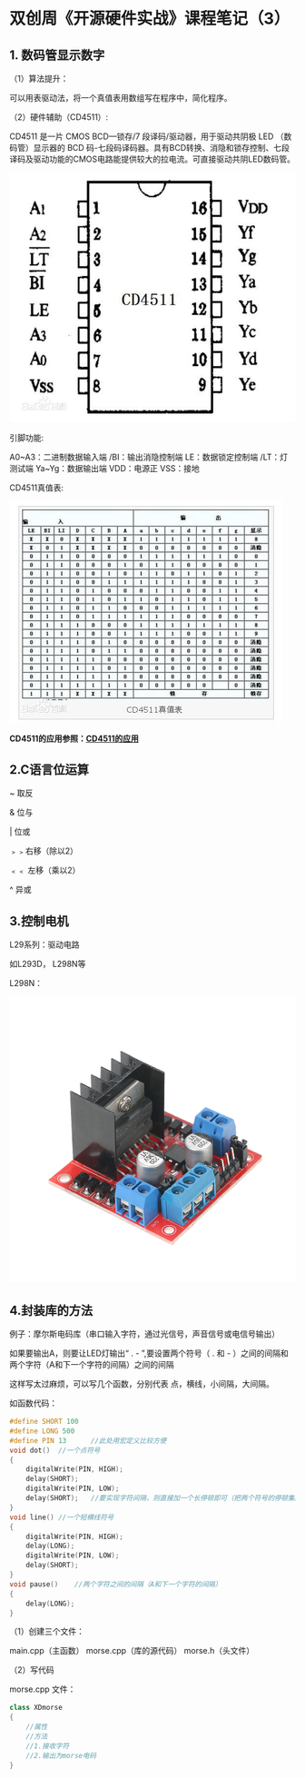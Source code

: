 # 双创周《开源硬件实战》课程笔记（3）

## 1. 数码管显示数字

（1）算法提升：

可以用表驱动法，将一个真值表用数组写在程序中，简化程序。

（2）硬件辅助（CD4511）:

CD4511 是一片 CMOS BCD—锁存/7 段译码/驱动器，用于驱动共阴极 LED （数码管）显示器的 BCD 码-七段码译码器。具有BCD转换、消隐和锁存控制、七段译码及驱动功能的CMOS电路能提供较大的拉电流。可直接驱动共阴LED数码管。

![CD4511引脚图](pngs/CD4511引脚图.png)

引脚功能:

A0~A3：二进制数据输入端
/BI：输出消隐控制端
LE：数据锁定控制端
/LT：灯测试端
Ya~Yg：数据输出端
VDD：电源正
VSS：接地

CD4511真值表:

![CD4511真值表](pngs/CD4511真值表.png)

**CD4511的应用参照：[CD4511的应用](CD4511应用.md)**

##  2.C语言位运算

~  取反

&  位与

|   位或

﹥﹥右移（除以2）

﹤﹤  左移（乘以2）

^  异或

## 3.控制电机

L29系列：驱动电路

如L293D， L298N等

L298N：

![L298N](pngs/L298N.png)

## 4.封装库的方法

例子：摩尔斯电码库（串口输入字符，通过光信号，声音信号或电信号输出）

如果要输出A，则要让LED灯输出“  .  -  ”,要设置两个符号（ . 和 - ）之间的间隔和两个字符（A和下一个字符的间隔）之间的间隔

这样写太过麻烦，可以写几个函数，分别代表 点，横线，小间隔，大间隔。

如函数代码：

```c
#define SHORT 100
#define LONG 500
#define PIN 13		//此处用宏定义比较方便
void dot()	//一个点符号
{
    digitalWrite(PIN, HIGH);
    delay(SHORT);
    digitalWrite(PIN, LOW);
    delay(SHORT);	//要实现字符间隔，则直接加一个长停顿即可（把两个符号的停顿集成进每一个符号）
}
void line()	//一个短横线符号
{
    digitalWrite(PIN, HIGH);
    delay(LONG);
    digitalWrite(PIN, LOW);
    delay(SHORT);
}
void pause()	//两个字符之间的间隔（A和下一个字符的间隔）
{
    delay(LONG); 
}
```

（1）创建三个文件：

main.cpp（主函数）     morse.cpp（库的源代码）     morse.h（头文件）

（2）写代码

morse.cpp 文件：

```c++
class XDmorse
{
	//属性
    //方法 
    //1.接收字符
    //2.输出为morse电码
}
```


